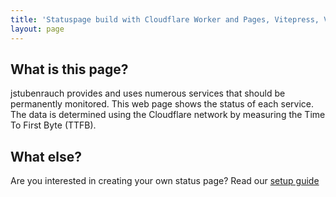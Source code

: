 ```yaml
---
title: 'Statuspage build with Cloudflare Worker and Pages, Vitepress, Vite and Vue'
layout: page
---
```


<h2 class="font-medium leading-tight text-4xl mt-0 mb-2">What is this page?</h2>

jstubenrauch provides and uses numerous services that should be permanently monitored. This web page shows the status of each service. The data is determined using the Cloudflare network by measuring the Time To First Byte (TTFB).

<status-page />

<h2 class="font-medium leading-tight text-4xl mt-0 mb-2">What else?</h2>

Are you interested in creating your own status page? Read our [setup guide](/setup/)
